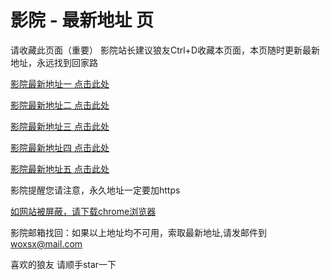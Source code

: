 # 影院 - 最新地址 页

请收藏此页面（重要）
影院站长建议狼友Ctrl+D收藏本页面，本页随时更新最新地址，永远找到回家路

[影院最新地址一 点击此处](https://53193sy.com/) 

[影院最新地址二 点击此处](https://53199jb.com/) 

[影院最新地址三 点击此处](https://53126dw.com/) 

[影院最新地址四 点击此处](https://53110li.com/) 

[影院最新地址五 点击此处](https://53153eu.com/) 

影院提醒您请注意，永久地址一定要加https

[如网站被屏蔽，请下载chrome浏览器](https://8xe23.com/chrome_93.0.4577.82.apk) 

影院邮箱找回：如果以上地址均不可用，索取最新地址,请发邮件到 woxsx@mail.com

喜欢的狼友 请顺手star一下
